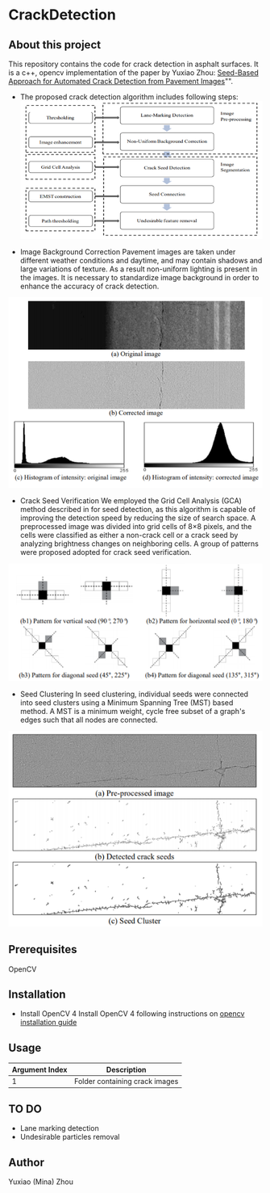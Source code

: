 # CrackDetection
## About this project
This repository contains the code for crack detection in asphalt surfaces. It is a c++, opencv implementation of the paper by Yuxiao Zhou:
[Seed-Based Approach for Automated Crack Detection from Pavement Images](https://www.researchgate.net/publication/305792615_Seed-Based_Approach_for_Automated_Crack_Detection_from_Pavement_Images)"".

- The proposed crack detection algorithm includes following steps:
![crack detection methodology](https://github.com/minazhou2020/CrackDetection/blob/master/Capture.PNG?raw=true)

- Image Background Correction
Pavement images are taken under different weather conditions and daytime, and may contain shadows and large variations of texture. As a result non-uniform lighting is present in the images. It is necessary to standardize image background in order to enhance the accuracy of crack detection.

![image background correction](https://github.com/minazhou2020/CrackDetection/blob/master/description/backgroundCorrection.PNG?raw=true)

- Crack Seed Verification
We employed the Grid Cell Analysis (GCA) method described in for seed detection, as this algorithm is capable of improving the detection speed by reducing the size of search space. A preprocessed image was divided into grid cells of 8×8 pixels, and the cells were classified as either a non-crack cell or a crack seed by analyzing brightness changes on neighboring cells. A group of patterns were  proposed adopted for crack seed verification. 

![crack seed verification patterns](https://github.com/minazhou2020/CrackDetection/blob/master/description/Patterns.PNG?raw=true)

- Seed Clustering
In seed clustering, individual seeds were connected into seed clusters using a Minimum Spanning Tree (MST) based method. A MST is a minimum weight, cycle free subset of a graph's edges such that all nodes are connected. 

![seed clustering](https://github.com/minazhou2020/CrackDetection/blob/master/description/SeedDetection.PNG?raw=true)

## Prerequisites

OpenCV

## Installation
- Install OpenCV 4
Install OpenCV 4 following instructions on [opencv installation guide](https://docs.opencv.org/master/d3/d52/tutorial_windows_install.html#tutorial_windows_install_prebuilt)

## Usage

| Argument Index |          Description           |
| -------------- | :----------------------------: |
| 1              | Folder containing crack images |
## TO DO
- Lane marking detection
- Undesirable particles removal
## Author
Yuxiao (Mina) Zhou


